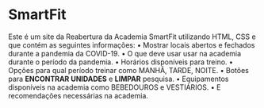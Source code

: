 # SmartFit
Este é um site da Reabertura da Academia SmartFit utilizando HTML, CSS e que contém as seguintes informações:
• Mostrar locais abertos e fechados durante a pandemia da COVID-19.
• O que deve usar usar na academia durante o período da pandemia.
• Horários disponíveis para treino.
• Opções para qual período treinar como MANHÃ, TARDE, NOITE.
• Botões para **ENCONTRAR UNIDADES** e **LIMPAR** pesquisa.
• Equipamentos disponíveis na academia como BEBEDOUROS  e VESTIÁRIOS.
• E recomendações necessárias na academia.
